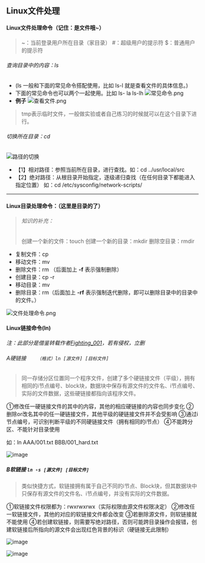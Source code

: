 ## Linux文件处理
#### Linux文件处理命令（记住：是文件哦~）
> ~：当前登录用户所在目录（家目录）
> *#*：超级用户的提示符
> $：普通用户的提示符

###### 查询目录中的内容：ls
- (ls 一般和下面的常见命令搭配使用，比如 ls-l 就是查看文件的具体信息。)
- 下面的常见命令也可以两个一起使用。比如 ls- la ls-lh
![常见命令.png](https://upload-images.jianshu.io/upload_images/7563229-67a4aa3a4543a285.png?imageMogr2/auto-orient/strip%7CimageView2/2/w/1240)
- **例子**
![查看文件.png](https://upload-images.jianshu.io/upload_images/7563229-5b42b251ae31f9de.png?imageMogr2/auto-orient/strip%7CimageView2/2/w/1240)
> tmp表示临时文件，一般做实验或者自己练习的时候就可以在这个目录下进行。


###### 切换所在目录：cd 
![路径的切换](https://upload-images.jianshu.io/upload_images/7563229-ff3a1891bdfea8c0.png?imageMogr2/auto-orient/strip%7CimageView2/2/w/1240)
- 【1】相对路径：参照当前所在目录，进行查找。如：cd ../usr/local/src
 - 【2】绝对路径：从根目录开始指定，逐级递归查找（在任何目录下都能进入指定位置）
 如：cd /etc/sysconfig/network-scripts/
***

#### Linux目录处理命令：（这里是目录的了）
> ###### 知识的补充：
> 创建一个新的文件：touch
> 创建一个新的目录：mkdir
> 删除空目录：rmdir 
- 复制文件：cp 
- 移动文件：mv
- 删除文件：rm  （后面加上 **-f** 表示强制删除）
- 创建目录：cp -r
- 移动目录：mv
- 删除目录：rm（后面加上 **-rf**  表示强制迭代删除，即可以删除目录中的目录中的文件。）

![文件处理命令.png](https://upload-images.jianshu.io/upload_images/7563229-cc56168c0d2ed3aa.png?imageMogr2/auto-orient/strip%7CimageView2/2/w/1240)

#### Linux链接命令(ln)
*注：此部分是借鉴转载作者[Fighting_001](https://www.jianshu.com/p/b11033d70cc7)，若有侵权，立删*
###### A硬链接`    （格式）ln [源文件] [目标文件]`

> 同一存储分区位置同一个程序文件，创建了多个硬链接文件（平级），拥有相同的i节点编号、block块，数据块中保存有源文件的文件名、i节点编号、实际的文件数据，这些硬链接都指向该程序文件。

①修改任一硬链接文件的其中的内容，其他的相应硬链接的内容也同步变化
②删除or改名其中的任一硬链接文件，其他平级的硬链接文件并不会受影响
③通过i节点编号，可识别判断平级的不同硬链接文件（拥有相同的i节点）
④不能跨分区、不能针对目录使用

如：ln AAA/001.txt BBB/001_hard.txt

![image](//upload-images.jianshu.io/upload_images/4866277-37194a8c9ca4692f.png?imageMogr2/auto-orient/strip%7CimageView2/2/w/650/format/webp)

##### B软链接                      `ln -s [源文件] [目标文件]`

> 类似快捷方式，软链接拥有属于自己不同的i节点、Block块，但其数据块中只保存有源文件的文件名、i节点编号，并没有实际的文件数据。

①软链接文件权限都为：rwxrwxrwx（实际权限由源文件权限决定）
②修改任一软链接文件，其他的对应的软链接文件都会改变
③若删除源文件，则软链接就不能使用
④若创建软链接，则需要写绝对路径，否则可能跨目录操作会报错，创建软链接后所指向的源文件会出现红色背景的标识（硬链接无此限制）

![image](//upload-images.jianshu.io/upload_images/4866277-e762eeee8addcda8.png?imageMogr2/auto-orient/strip%7CimageView2/2/w/653/format/webp)

![image](//upload-images.jianshu.io/upload_images/4866277-f4c9f09813913274.png?imageMogr2/auto-orient/strip%7CimageView2/2/w/671/format/webp)
